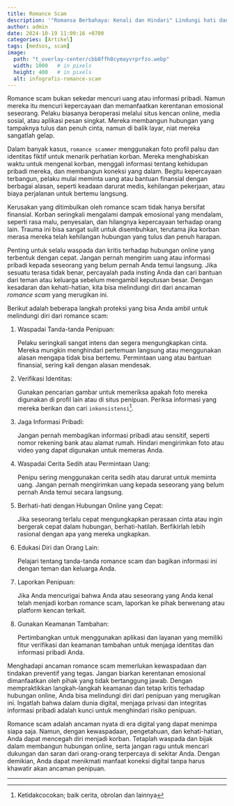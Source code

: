 ```yaml
---
title: Romance Scam
description: '"Romansa Berbahaya: Kenali dan Hindari" Lindungi hati dan dompetmu dari tipu daya digital'
author: admin
date: 2024-10-19 11:09:16 +0700
categories: [Artikel]
tags: [medsos, scam]
image:
  path: "t_overlay-center/cbb8ffh0cymayvrprfzo.webp"
  width: 1000   # in pixels
  height: 400   # in pixels
  alt: infografis-romance-scam
---
```


Romance scam bukan sekedar mencuri uang atau informasi pribadi. Namun mereka itu mencuri kepercayaan dan memanfaatkan kerentanan emosional seseorang. Pelaku biasanya beroperasi melalui situs kencan online, media sosial, atau aplikasi pesan singkat. Mereka membangun hubungan yang tampaknya tulus dan penuh cinta, namun di balik layar, niat mereka sangatlah gelap.

Dalam banyak kasus, `romance scammer` menggunakan foto profil palsu dan identitas fiktif untuk menarik perhatian korban. Mereka menghabiskan waktu untuk mengenal korban, menggali informasi tentang kehidupan pribadi mereka, dan membangun koneksi yang dalam. Begitu kepercayaan terbangun, pelaku mulai meminta uang atau bantuan finansial dengan berbagai alasan, seperti keadaan darurat medis, kehilangan pekerjaan, atau biaya perjalanan untuk bertemu langsung.

Kerusakan yang ditimbulkan oleh romance scam tidak hanya bersifat finansial. Korban seringkali mengalami dampak emosional yang mendalam, seperti rasa malu, penyesalan, dan hilangnya kepercayaan terhadap orang lain. Trauma ini bisa sangat sulit untuk disembuhkan, terutama jika korban merasa mereka telah kehilangan hubungan yang tulus dan penuh harapan.

Penting untuk selalu waspada dan kritis terhadap hubungan online yang terbentuk dengan cepat. Jangan pernah mengirim uang atau informasi pribadi kepada seseorang yang belum pernah Anda temui langsung. Jika sesuatu terasa tidak benar, percayalah pada insting Anda dan cari bantuan dari teman atau keluarga sebelum mengambil keputusan besar. Dengan kesadaran dan kehati-hatian, kita bisa melindungi diri dari ancaman *romance scam* yang merugikan ini.

Berikut adalah beberapa langkah proteksi yang bisa Anda ambil untuk melindungi diri dari romance scam:

1. Waspadai Tanda-tanda Penipuan:
   
   Pelaku seringkali sangat intens dan segera mengungkapkan cinta. Mereka mungkin menghindari pertemuan langsung atau menggunakan alasan mengapa tidak bisa bertemu. Permintaan uang atau bantuan finansial, sering kali dengan alasan mendesak.

2. Verifikasi Identitas:

   Gunakan pencarian gambar untuk memeriksa apakah foto mereka digunakan di profil lain atau di situs penipuan. Periksa informasi yang mereka berikan dan cari `inkonsistensi`[^1].

3. Jaga Informasi Pribadi:

   Jangan pernah membagikan informasi pribadi atau sensitif, seperti nomor rekening bank atau alamat rumah. Hindari mengirimkan foto atau video yang dapat digunakan untuk memeras Anda.

4. Waspadai Cerita Sedih atau Permintaan Uang:

   Penipu sering menggunakan cerita sedih atau darurat untuk meminta uang. Jangan pernah mengirimkan uang kepada seseorang yang belum pernah Anda temui secara langsung.

5. Berhati-hati dengan Hubungan Online yang Cepat:

   Jika seseorang terlalu cepat mengungkapkan perasaan cinta atau ingin bergerak cepat dalam hubungan, berhati-hatilah. Berfikirlah lebih rasional dengan apa yang mereka ungkapkan.

6. Edukasi Diri dan Orang Lain:

   Pelajari tentang tanda-tanda romance scam dan bagikan informasi ini dengan teman dan keluarga Anda.

7. Laporkan Penipuan:

   Jika Anda mencurigai bahwa Anda atau seseorang yang Anda kenal telah menjadi korban romance scam, laporkan ke pihak berwenang atau platform kencan terkait.

8. Gunakan Keamanan Tambahan:

   Pertimbangkan untuk menggunakan aplikasi dan layanan yang memiliki fitur verifikasi dan keamanan tambahan untuk menjaga identitas dan informasi pribadi Anda.

Menghadapi ancaman romance scam memerlukan kewaspadaan dan tindakan preventif yang tegas. Jangan biarkan kerentanan emosional dimanfaatkan oleh pihak yang tidak bertanggung jawab. Dengan mempraktikkan langkah-langkah keamanan dan tetap kritis terhadap hubungan online, Anda bisa melindungi diri dari penipuan yang merugikan ini. Ingatlah bahwa dalam dunia digital, menjaga privasi dan integritas informasi pribadi adalah kunci untuk menghindari risiko penipuan.

Romance scam adalah ancaman nyata di era digital yang dapat menimpa siapa saja. Namun, dengan kewaspadaan, pengetahuan, dan kehati-hatian, Anda dapat mencegah diri menjadi korban. Tetaplah waspada dan bijak dalam membangun hubungan online, serta jangan ragu untuk mencari dukungan dan saran dari orang-orang terpercaya di sekitar Anda. Dengan demikian, Anda dapat menikmati manfaat koneksi digital tanpa harus khawatir akan ancaman penipuan.

---
[^1]: Ketidakcocokan; baik cerita, obrolan dan lainnya